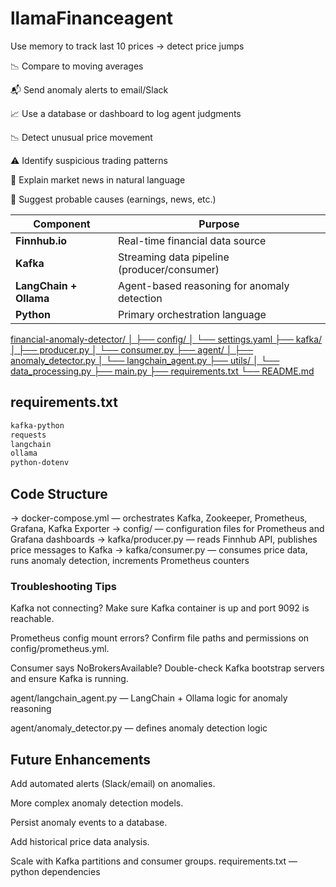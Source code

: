 # llamaFinanceagent



Use memory to track last 10 prices → detect price jumps

📉 Compare to moving averages

📬 Send anomaly alerts to email/Slack

📈 Use a database or dashboard to log agent judgments



📉 Detect unusual price movement

⚠️ Identify suspicious trading patterns

💬 Explain market news in natural language

🧠 Suggest probable causes (earnings, news, etc.)


| Component              | Purpose                                     |
| ---------------------- | ------------------------------------------- |
| **Finnhub.io**         | Real-time financial data source             |
| **Kafka**              | Streaming data pipeline (producer/consumer) |
| **LangChain + Ollama** | Agent-based reasoning for anomaly detection |
| **Python**             | Primary orchestration language              |



[financial-anomaly-detector/
│
├── config/
│   └── settings.yaml
├── kafka/
│   ├── producer.py
│   └── consumer.py
├── agent/
│   ├── anomaly_detector.py
│   └── langchain_agent.py
├── utils/
│   └── data_processing.py
├── main.py
├── requirements.txt
└── README.md](url)


## requirements.txt
```bash
kafka-python
requests
langchain
ollama
python-dotenv
```

## Code Structure
 -> docker-compose.yml — orchestrates Kafka, Zookeeper, Prometheus, Grafana, Kafka Exporter
 -> config/ — configuration files for Prometheus and Grafana dashboards
 -> kafka/producer.py — reads Finnhub API, publishes price messages to Kafka
 -> kafka/consumer.py — consumes price data, runs anomaly detection, increments Prometheus counters



### Troubleshooting Tips
Kafka not connecting?
Make sure Kafka container is up and port 9092 is reachable.

Prometheus config mount errors?
Confirm file paths and permissions on config/prometheus.yml.

Consumer says NoBrokersAvailable?
Double-check Kafka bootstrap servers and ensure Kafka is running.

agent/langchain_agent.py — LangChain + Ollama logic for anomaly reasoning

agent/anomaly_detector.py — defines anomaly detection logic




## Future Enhancements
Add automated alerts (Slack/email) on anomalies.

More complex anomaly detection models.

Persist anomaly events to a database.

Add historical price data analysis.

Scale with Kafka partitions and consumer groups.
requirements.txt — python dependencies

